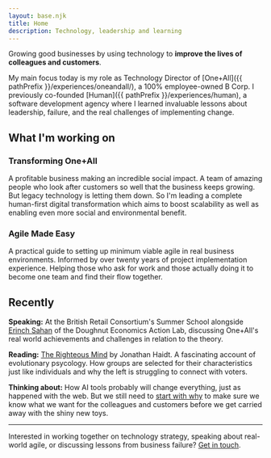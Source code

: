 ```yaml
---
layout: base.njk
title: Home
description: Technology, leadership and learning
---
```


<div class="lead">
Growing good businesses by using technology to <strong>improve the lives of colleagues and customers</strong>.
</div>

My main focus today is my role as Technology Director of [One+All]({{ pathPrefix }}/experiences/oneandall/), a 100% employee-owned B Corp. I previously co-founded [Human]({{ pathPrefix }}/experiences/human), a software development agency where I learned invaluable lessons about leadership, failure, and the real challenges of implementing change.

## What I'm working on

<div class="grid grid-2 margin-top-large">

  <div class="card">
    <h3>Transforming One+All</h3>
    <p>A profitable business making an incredible social impact. A team of amazing people who look after customers so well that the business keeps growing. But legacy technology is letting them down. So I'm leading a complete human-first digital transformation which aims to boost scalability as well as enabling even more social and environmental benefit.</p>
  </div>

  <div class="card">
    <h3>Agile Made Easy</h3>
    <p>A practical guide to setting up minimum viable agile in real business environments. Informed by over twenty years of project implementation experience. Helping those who ask for work and those actually doing it to become one team and find their flow together.</p>
  </div>
  
</div>


## Recently

**Speaking:** At the British Retail Consortium's Summer School alongside [Erinch Sahan](https://www.doughnuteconomics.org/erinch-sahan) of the Doughnut Economics Action Lab, discussing One+All's real world achievements and challenges in relation to the theory.

**Reading:** [The Righteous Mind](https://www.worldofbooks.com/en-gb/products/righteous-mind-book-jonathan-haidt-9780141039169) by Jonathan Haidt. A fascinating account of evolutionary psycology. How groups are selected for their characteristics just like individuals and why the left is struggling to connect with voters.

**Thinking about:** How AI tools probably will change everything, just as happened with the web. But we still need to [start with why](https://www.worldofbooks.com/en-gb/products/start-with-why-book-simon-sinek-9780241958223) to make sure we know what we want for the colleagues and customers before we get carried away with the shiny new toys.

---

<div class="highlight-box">
  <p>Interested in working together on technology strategy, speaking about real-world agile, or discussing lessons from business failure? <a href="/contact/">Get in touch</a>.</p>
</div>
